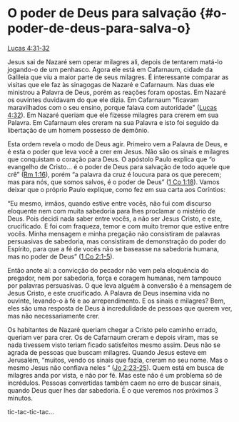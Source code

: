 # **O poder de Deus para salvação** {#o-poder-de-deus-para-salva-o}

[Lucas 4:31-32](http://bibliaonline.com.br/acf/lc/4/31-32)

Jesus sai de Nazaré sem operar milagres ali, depois de tentarem matá-lo jogando-o de um penhasco. Agora ele está em Cafarnaum, cidade da Galileia que viu a maior parte de seus milagres. É interessante comparar as visitas que ele faz às sinagogas de Nazaré e Cafarnaum. Nas duas ele ministrou a Palavra de Deus, porém as reações foram opostas. Em Nazaré os ouvintes duvidavam do que ele dizia. Em Cafarnaum &quot;ficavam maravilhados com o seu ensino, porque falava com autoridade&quot; ([Lucas 4:32](http://bibliaonline.com.br/acf/lc/4/32)). Em Nazaré queriam que ele fizesse milagres para crerem em sua Palavra. Em Cafarnaum eles creram na sua Palavra e isto foi seguido da libertação de um homem possesso de demônio.

Esta ordem revela o modo de Deus agir. Primeiro vem a Palavra de Deus, e é esta o poder que leva você a crer em Jesus. Não são os sinais e milagres que conquistam o coração para Deus. O apóstolo Paulo explica que “o evangelho de Cristo... é o poder de Deus para salvação de todo aquele que crê” ([Rm 1:16](http://bibliaonline.com.br/acf/rm/1/16)), porém “a palavra da cruz é loucura para os que perecem; mas para nós, que somos salvos, é o poder de Deus” ([1 Co 1:18](http://bibliaonline.com.br/acf/1co/1/18)). Vamos deixar que o próprio Paulo explique, como fez em sua carta aos Coríntios:

“Eu mesmo, irmãos, quando estive entre vocês, não fui com discurso eloquente nem com muita sabedoria para lhes proclamar o mistério de Deus. Pois decidi nada saber entre vocês, a não ser Jesus Cristo, e este, crucificado. E foi com fraqueza, temor e com muito tremor que estive entre vocês. Minha mensagem e minha pregação não consistiram de palavras persuasivas de sabedoria, mas consistiram de demonstração do poder do Espírito, para que a fé de vocês não se baseasse na sabedoria humana, mas no poder de Deus” ([1 Co 2:1-5](http://bibliaonline.com.br/acf/1co/2/1-5)).

Então anote aí: a convicção do pecador não vem pela eloquência do pregador, nem por sabedoria, força e coragem humanas, nem tampouco por palavras persuasivas. O que leva alguém à conversão é a mensagem de Jesus Cristo, e este crucificado. A Palavra de Deus insemina vida no ouvinte, levando-o à fé e ao arrependimento. E os sinais e milagres? Bem, eles são uma resposta de Deus à incredulidade de pessoas que querem ver, mas não necessariamente crer.

Os habitantes de Nazaré queriam chegar a Cristo pelo caminho errado, queriam ver para crer. Os de Cafarnaum creram e depois viram, mas se nada tivessem visto teriam ficado satisfeitos mesmo assim. Deus não se agrada de pessoas que buscam milagres. Quando Jesus esteve em Jerusalém, “muitos, vendo os sinais que fazia, creram no seu nome. Mas o mesmo Jesus não confiava neles “ ([Jo 2:23-25](http://bibliaonline.com.br/acf/jo/2/23-25)). Quem está em busca de milagres anda por vista, e não por fé. Mas este não é um problema só de incrédulos. Pessoas convertidas também caem no erro de buscar sinais, quando Deus quer lhes dar sabedoria. É o que veremos nos próximos 3 minutos.

tic-tac-tic-tac...